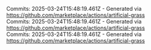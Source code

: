 Commits: 2025-03-24T15:48:19.461Z - Generated via https://github.com/marketplace/actions/artificial-grass
<br>
Commits: 2025-03-24T15:48:19.461Z - Generated via https://github.com/marketplace/actions/artificial-grass
<br>
Commits: 2025-03-24T15:48:19.461Z - Generated via https://github.com/marketplace/actions/artificial-grass
<br>
